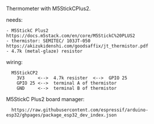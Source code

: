 Thermometer with M5StickCPlus2.

  needs:

    - M5StickC Plus2                  https://docs.m5stack.com/en/core/M5StickC%20PLUS2
    - thermistor: SEMITEC/ 103JT-050  https://akizukidenshi.com/goodsaffix/jt_thermistor.pdf    
    - 4.7k (metal-glaze) resistor
    
   wiring:
   
      M5StickCP2
        3V3     <-->  4.7k resister  <-->  GPIO 25      
        GPIO 25 <-->  terminal A of thermistor      
        GND     <-->  terminal B of thermistor
        
   M5StickC Plus2  board manager:
   
      https://raw.githubusercontent.com/espressif/arduino-esp32/ghpages/package_esp32_dev_index.json
      
  
   
